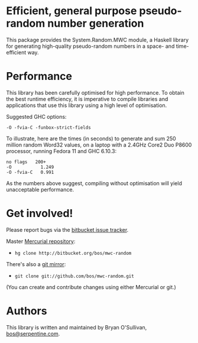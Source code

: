 # Efficient, general purpose pseudo-random number generation

This package provides the System.Random.MWC module, a Haskell library
for generating high-quality pseudo-random numbers in a space- and
time-efficient way.


# Performance

This library has been carefully optimised for high performance.  To
obtain the best runtime efficiency, it is imperative to compile
libraries and applications that use this library using a high level of
optimisation.

Suggested GHC options:

    -O -fvia-C -funbox-strict-fields

To illustrate, here are the times (in seconds) to generate and sum 250
million random Word32 values, on a laptop with a 2.4GHz Core2 Duo
P8600 processor, running Fedora 11 and GHC 6.10.3:

    no flags   200+
    -O           1.249
    -O -fvia-C   0.991

As the numbers above suggest, compiling without optimisation will
yield unacceptable performance.


# Get involved!

Please report bugs via the
[bitbucket issue tracker](http://bitbucket.org/bos/mwc-random).

Master [Mercurial repository](http://bitbucket.org/bos/mwc-random):

* `hg clone http://bitbucket.org/bos/mwc-random`

There's also a [git mirror](http://github.com/bos/mwc-random):

* `git clone git://github.com/bos/mwc-random.git`

(You can create and contribute changes using either Mercurial or git.)


# Authors

This library is written and maintained by Bryan O'Sullivan,
<bos@serpentine.com>.
